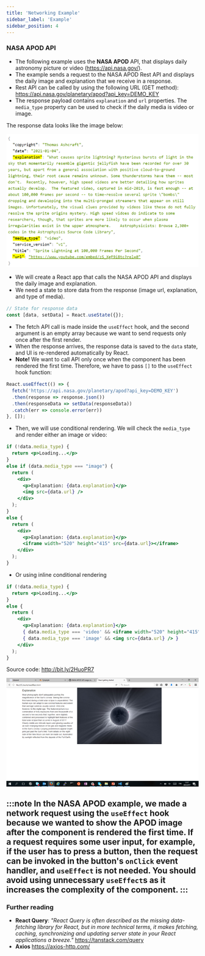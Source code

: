 ```yaml
---
title: 'Networking Example'
sidebar_label: 'Example'
sidebar_position: 4
---
```

### NASA APOD API
- The following example uses the **NASA APOD** API, that displays daily astronomy picture or video (https://api.nasa.gov/).
- The example sends a request to the NASA APOD Rest API and displays the daily image and explanation that we receive in a response.
- Rest API can be called by using the following URL (GET method):
https://api.nasa.gov/planetary/apod?api_key=DEMO_KEY
- The response payload contains `explanation` and `url` properties. The `media_type` property can be used to check if the daily media is video or image.

The response data looks like the image below:

![Nasa API response](./img/nasa1.png)

- We will create a React app that calls the NASA APOD API and displays the daily image and explanation.
- We need a state to store data from the response (image url, explanation, and type of media).
```js
// State for response data
const [data, setData] = React.useState({});
```

- The fetch API call is made inside the `useEffect` hook, and the second argument is an empty array because we want to send requests only once after the first render.
- When the response arrives, the response data is saved to the `data` state, and UI is re-rendered automatically by React.
- **Note!** We want to call API only once when the component has been rendered the first time. Therefore, we have to pass `[]` to the `useEffect` hook function:
```js
React.useEffect(() => {
  fetch('https://api.nasa.gov/planetary/apod?api_key=DEMO_KEY')
  .then(response => response.json())
  .then(responseData => setData(responseData))
  .catch(err => console.error(err))
}, []);
```
- Then, we will use conditional rendering. We will check the `media_type` and render either an image or video:
```jsx
if (!data.media_type) {
  return <p>Loading...</p>
}
else if (data.media_type === "image") {
  return (
    <div>
      <p>Explanation: {data.explanation}</p>
      <img src={data.url} />
    </div>
  );
}
else {
  return (
    <div>
      <p>Explanation: {data.explanation}</p>
      <iframe width="520" height="415" src={data.url}></iframe>
    </div>
  );
}
```
- Or using inline conditional rendering
```jsx
if (!data.media_type) {
  return <p>Loading...</p>
}
else {
  return (
    <div>
      <p>Explanation: {data.explanation}</p>
      { data.media_type === 'video' && <iframe width="520" height="415" src={data.url}></iframe> }          
      { data.media_type === 'image' && <img src={data.url} /> }
    </div>
  );
}
```
Source code: http://bit.ly/2HuoPR7 

![Nasa API example](./img/nasa2.png)

:::note
In the NASA APOD example, we made a network request using the `useEffect` hook because we wanted to show the APOD image after the component is rendered the first time. If a request requires some user input, for example, if the user has to press a button, then the request can be invoked in the button's `onClick` event handler, and `useEffect` is not needed. You should avoid using unnecessary `useEffect`s as it increases the complexity of the component.
:::
---
### Further reading
- **React Query**: *"React Query is often described as the missing data-fetching library for React, but in more technical terms, it makes fetching, caching, synchronizing and updating server state in your React applications a breeze."* 
https://tanstack.com/query
- **Axios** https://axios-http.com/